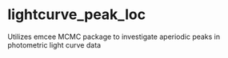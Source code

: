 # lightcurve_peak_loc
Utilizes emcee MCMC package to investigate aperiodic peaks in photometric light curve data
